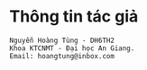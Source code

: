 # Thông tin tác giả

    Nguyễn Hoàng Tùng - DH6TH2
    Khoa KTCNMT - Đại học An Giang.
    Email: hoangtung@inbox.com
